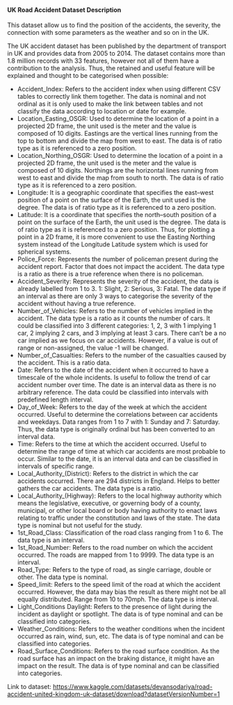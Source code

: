 #### UK Road Accident Dataset Description
This dataset allow us to find the position of the accidents, the severity, the connection with some parameters as the weather and so on in the UK.

The UK accident dataset has been published by the department of transport in UK and provides data from 2005 to 2014. The dataset contains more than 1.8 million records with 33 features, however not all of them have a contribution to the analysis. Thus, the retained and useful feature will be explained and thought to be categorised when possible:

-	Accident_Index: Refers to the accident index when using different CSV tables to correctly link them together. The data is nominal and not ordinal as it is only used to make the link between tables and not classify the data according to location or date for example.
-	Location_Easting_OSGR: Used to determine the location of a point in a projected 2D frame, the unit used is the meter and the value is composed of 10 digits. Eastings are the vertical lines running from the top to bottom and divide the map from west to east. The data is of ratio type as it is referenced to a zero position.
-	Location_Northing_OSGR: Used to determine the location of a point in a projected 2D frame, the unit used is the meter and the value is composed of 10 digits. Northings are the horizontal lines running from west to east and divide the map from south to north. The data is of ratio type as it is referenced to a zero position.
-	Longitude: It is a geographic coordinate that specifies the east–west position of a point on the surface of the Earth, the unit used is the degree. The data is of ratio type as it is referenced to a zero position.
-	Latitude: It is a coordinate that specifies the north–south position of a point on the surface of the Earth, the unit used is the degree. The data is of ratio type as it is referenced to a zero position.
     Thus, for plotting a point in a 2D frame, it is more convenient to use the Easting Northing system instead of the Longitude Latitude system which is used for spherical systems.
-	Police_Force: Represents the number of policeman present during the accident report. Factor that does not impact the accident. The data type is a ratio as there is a true reference when there is no policeman.
-	Accident_Severity: Represents the severity of the accident, the data is already labelled from 1 to 3. 1: Slight, 2: Serious, 3: Fatal. The data type if an interval as there are only 3 ways to categorise the severity of the accident without having a true reference.
-	Number_of_Vehicles: Refers to the number of vehicles implied in the accident. The data type is a ratio as it counts the number of cars. It could be classified into 3 different categories: 1, 2, 3 with 1 implying 1 car, 2 implying 2 cars, and 3 implying at least 3 cars. There can’t be a no car implied as we focus on car accidents. However, if a value is out of range or non-assigned, the value -1 will be changed.
-	Number_of_Casualties: Refers to the number of the casualties caused by the accident. This is a ratio data.
-	Date: Refers to the date of the accident when it occurred to have a timescale of the whole incidents. Is useful to follow the trend of car accident number over time. The date is an interval data as there is no arbitrary reference. The data could be classified into intervals with predefined length interval.
-	 Day_of_Week: Refers to the day of the week at which the accident occurred. Useful to determine the correlations between car accidents and weekdays. Data ranges from 1 to 7 with 1: Sunday and 7: Saturday. Thus, the data type is originally ordinal but has been converted to an interval data.
-	Time: Refers to the time at which the accident occurred. Useful to determine the range of time at which car accidents are most probable to occur.  Similar to the date, it is an interval data and can be classified in intervals of specific range.
-	Local_Authority_(District): Refers to the district in which the car accidents occurred. There are 294 districts in England. Helps to better gathers the car accidents. The data type is a ratio.
-	Local_Authority_(Highway): Refers to the local highway authority which means the legislative, executive, or governing body of a county, municipal, or other local board or body having authority to enact laws relating to traffic under the constitution and laws of the state. The data type is nominal but not useful for the study.
-	1st_Road_Class: Classification of the road class ranging from 1 to 6. The data type is an interval.
-	1st_Road_Number: Refers to the road number on which the accident occurred. The roads are mapped from 1 to 9999. The data type is an interval.
-	Road_Type: Refers to the type of road, as single carriage, double or other. The data type is nominal.
-	Speed_limit: Refers to the speed limit of the road at which the accident occurred. However, the data may bias the result as there might not be all equally distributed. Range from 10 to 70mph. The data type is interval.
-	Light_Conditions Daylight: Refers to the presence of light during the incident as daylight or spotlight. The data is of type nominal and can be classified into categories.
-	Weather_Conditions: Refers to the weather conditions when the incident occurred as rain, wind, sun, etc. The data is of type nominal and can be classified into categories.
-	Road_Surface_Conditions: Refers to the road surface condition. As the road surface has an impact on the braking distance, it might have an impact on the result. The data is of type nominal and can be classified into categories. 

Link to dataset: https://www.kaggle.com/datasets/devansodariya/road-accident-united-kingdom-uk-dataset/download?datasetVersionNumber=1